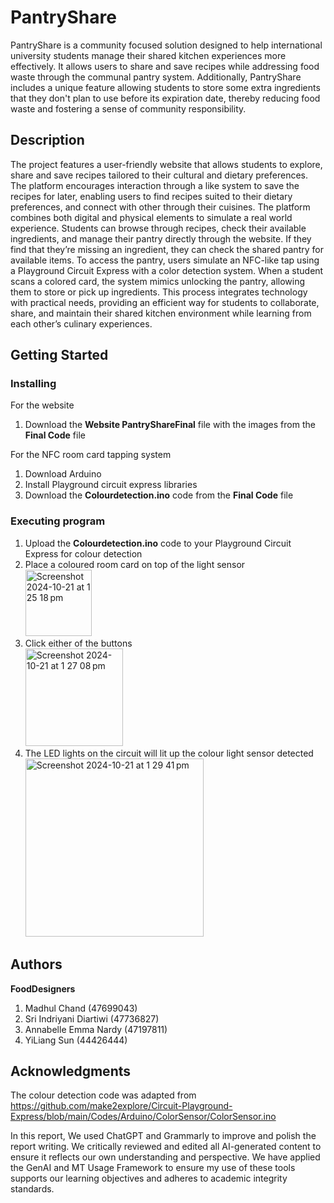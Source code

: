 # PantryShare

PantryShare is a community focused solution designed to help international university students manage their shared kitchen experiences more effectively. It allows users to share and save recipes while addressing food waste through the communal pantry system. Additionally, PantryShare includes a unique feature allowing students to store some extra ingredients that they don't plan to use before its expiration date, thereby reducing food waste and fostering a sense of community responsibility.

## Description

The project features a user-friendly website that allows students to explore, share and save recipes tailored to their cultural and dietary preferences. The platform encourages interaction through a like system to save the recipes for later, enabling users to find recipes suited to their dietary preferences, and connect with other through their cuisines. 
The platform combines both digital and physical elements to simulate a real world experience. Students can browse through recipes, check their available ingredients, and manage their pantry directly through the website. If they find that they’re missing an ingredient, they can check the shared pantry for available items. To access the pantry, users simulate an NFC-like tap using a Playground Circuit Express with a color detection system. When a student scans a colored card, the system mimics unlocking the pantry, allowing them to store or pick up ingredients. This process integrates technology with practical needs, providing an efficient way for students to collaborate, share, and maintain their shared kitchen environment while learning from each other’s culinary experiences.

## Getting Started

### Installing

For the website
  1. Download the **Website PantryShareFinal** file with the images from the **Final Code** file

For the NFC room card tapping system
  1. Download Arduino
  2. Install Playground circuit express libraries
  3. Download the **Colourdetection.ino** code from the **Final Code** file

### Executing program
  1. Upload the **Colourdetection.ino** code to your Playground Circuit Express for colour detection
  2. Place a coloured room card on top of the light sensor <br>
<img width="106" alt="Screenshot 2024-10-21 at 1 25 18 pm" src="https://github.com/user-attachments/assets/f591e8cb-140d-45d1-9e42-e63319555d13"> <br>
  3. Click either of the buttons <br>
<img width="156" alt="Screenshot 2024-10-21 at 1 27 08 pm" src="https://github.com/user-attachments/assets/e5479542-0083-45d1-b04d-016a14d7eac0"> <br>
  4. The LED lights on the circuit will lit up the colour light sensor detected <br>
<img width="285" alt="Screenshot 2024-10-21 at 1 29 41 pm" src="https://github.com/user-attachments/assets/3117d9ab-45f4-485a-8740-99f75092ef2d"> <br>

## Authors

**FoodDesigners**
  1. Madhul Chand (47699043)
  2. Sri Indriyani Diartiwi (47736827)
  3. Annabelle Emma Nardy (47197811)
  4. YiLiang Sun (44426444)

## Acknowledgments

The colour detection code was adapted from https://github.com/make2explore/Circuit-Playground-Express/blob/main/Codes/Arduino/ColorSensor/ColorSensor.ino

In this report, We used ChatGPT and Grammarly to improve and polish the report writing.
We critically reviewed and edited all AI-generated content to ensure it reflects our own
understanding and perspective.
We have applied the GenAI and MT Usage Framework to ensure my use of these tools
supports our learning objectives and adheres to academic integrity standards.
